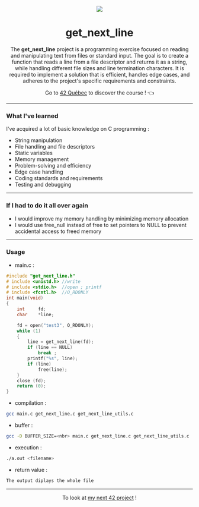 <p align="center">
  <img src="https://github.com/LaOuede/42-project-badges/blob/main/badges/get_next_linee.png" />
</p>

<h1 align=center>get_next_line</h1>

<p align=center>
  The <b>get_next_line</b> project is a programming exercise focused on reading and manipulating text from files or standard input.
  The goal is to create a function that reads a line from a file descriptor and returns it as a string, while handling different file sizes and line termination characters.
  It is required to implement a solution that is efficient, handles edge cases, and adheres to the project's specific requirements and constraints.
</p>

<div align="center">

Go to [42 Québec](https://42quebec.com/) to discover the course ! 👈
</div>

---

<h3 align="left">What I've learned</h3>

I've acquired a lot of basic knowledge on C programming :
- String manipulation
- File handling and file descriptors
- Static variables
- Memory management
- Problem-solving and efficiency
- Edge case handling
- Coding standards and requirements
- Testing and debugging

---

<h3 align="left">If I had to do it all over again</h3>

- I would improve my memory handling by minimizing memory allocation
- I would use free_null instead of free to set pointers to NULL to prevent accidental access to freed memory

---

<h3 align="left">Usage</h3>

- main.c :
```c
#include "get_next_line.h"
# include <unistd.h> //write
# include <stdio.h>  //open ; printf
# include <fcntl.h>  //O_RDONLY
int	main(void)
{
	int		fd;
	char	*line;

	fd = open("test3", O_RDONLY);
	while (1)
	{
		line = get_next_line(fd);
		if (line == NULL)
			break ;
		printf("%s", line);
		if (line)
			free(line);
	}
	close (fd);
	return (0);
}
```
- compilation :
```bash
gcc main.c get_next_line.c get_next_line_utils.c
```
- buffer :
```bash
gcc -D BUFFER_SIZE=<nbr> main.c get_next_line.c get_next_line_utils.c
```
- execution :
```bash
./a.out <filename>
```
- return value :
```bash
The output diplays the whole file
```
---

<div align="center">

To look at [my next 42 project](https://github.com/LaOuede/Born2BeRoot) !
</div>
